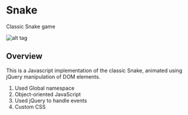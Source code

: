 # Snake

Classic Snake game

![alt tag](http://res.cloudinary.com/dypfv4yqq/image/upload/v1441174677/Screen_Shot_2015-09-01_at_11.17.35_PM_j8ecuk.png)

## Overview

This is a Javascript implementation of the classic Snake, animated using jQuery manipulation of DOM elements.

1. Used Global namespace
2. Object-oriented JavaScript
3. Used jQuery to handle events
4. Custom CSS
